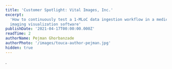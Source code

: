 ```yaml
---
title: 'Customer Spotlight: Vital Images, Inc.'
excerpt:
  'How to continuously test a 1-MLoC data ingestion workflow in a medical
  imaging visualization software'
publishDate: '2021-04-17T00:00:00.000Z'
readTime: 2
authorName: Pejman Ghorbanzade
authorPhoto: '/images/touca-author-pejman.jpg'
hidden: true
---
```


.
